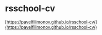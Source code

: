 # rsschool-cv
[https://pavelfilimonov.github.io/rsschool-cv/](https://pavelfilimonov.github.io/rsschool-cv/)